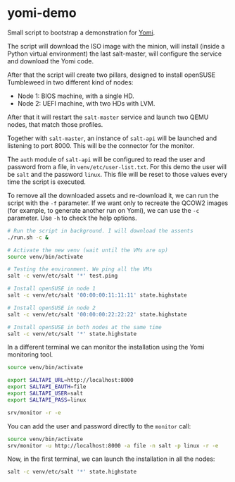 # yomi-demo

Small script to bootstrap a demonstration for [Yomi](https://github.com/openSUSE/yomi).

The script will download the ISO image with the minion, will install
(inside a Python virtual environment) the last salt-master, will
configure the service and download the Yomi code.

After that the script will create two pillars, designed to install
openSUSE Tumbleweed in two different kind of nodes:

* Node 1: BIOS machine, with a single HD.
* Node 2: UEFI machine, with two HDs with LVM.

After that it will restart the `salt-master` service and launch two
QEMU nodes, that match those profiles.

Together with `salt-master`, an instance of `salt-api` will be
launched and listening to port 8000. This will be the connector for
the monitor.

The `auth` module of `salt-api` will be configured to read the user
and password from a file, in `venv/etc/user-list.txt`. For this demo
the user will be `salt` and the password `linux`. This file will be
reset to those values every time the script is executed.

To remove all the downloaded assets and re-download it, we can run the
script with the `-f` parameter. If we want only to recreate the QCOW2
images (for example, to generate another run on Yomi), we can use the
`-c` parameter. Use `-h` to check the help options.

```Bash
# Run the script in background. I will download the assents
./run.sh -c &

# Activate the new venv (wait until the VMs are up)
source venv/bin/activate

# Testing the environment. We ping all the VMs
salt -c venv/etc/salt '*' test.ping

# Install openSUSE in node 1
salt -c venv/etc/salt '00:00:00:11:11:11' state.highstate

# Install openSUSE in node 2
salt -c venv/etc/salt '00:00:00:22:22:22' state.highstate

# Install openSUSE in both nodes at the same time
salt -c venv/etc/salt '*' state.highstate
```

In a different terminal we can monitor the installation using the Yomi
monitoring tool.

```Bash
source venv/bin/activate

export SALTAPI_URL=http://localhost:8000
export SALTAPI_EAUTH=file
export SALTAPI_USER=salt
export SALTAPI_PASS=linux

srv/monitor -r -e
```

You can add the user and password directly to the `monitor` call:

```Bash
source venv/bin/activate
srv/monitor -u http://localhost:8000 -a file -n salt -p linux -r -e
```

Now, in the first terminal, we can launch the installation in all the
nodes:

```Bash
salt -c venv/etc/salt '*' state.highstate
```
